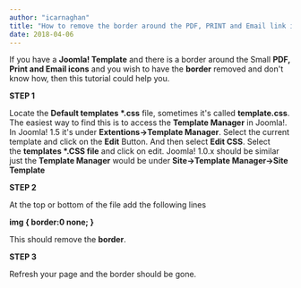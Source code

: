 ```yaml
---
author: "icarnaghan"
title: "How to remove the border around the PDF, PRINT and Email link icons in Joomla!"
date: 2018-04-06
---
```


If you have a **Joomla! Template** and there is a border around the Small **PDF, Print and Email icons** and you wish to have the **border** removed and don't know how, then this tutorial could help you.

**STEP 1**

Locate the **Default templates \*.css** file, sometimes it's called **template.css**. The easiest way to find this is to access the **Template Manager** in Joomla!. In Joomla! 1.5 it's under **Extentions->Template Manager**. Select the current template and click on the **Edit** Button. And then select **Edit CSS**. Select the **templates \*.CSS file** and click on edit. Joomla! 1.0.x should be similar just the **Template Manager** would be under **Site->Template Manager->Site Template**

**STEP 2**

At the top or bottom of the file add the following lines

**img { border:0 none; }**

This should remove the **border**.

**STEP 3**

Refresh your page and the border should be gone.
